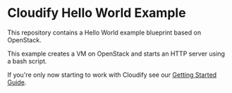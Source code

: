 # Cloudify Hello World Example

This repository contains a Hello World example blueprint based on OpenStack.

This example creates a VM on OpenStack and starts an HTTP server using a bash script.

If you're only now starting to work with Cloudify see our [Getting Started Guide](http://getcloudify.org/guide/quickstart.html).
